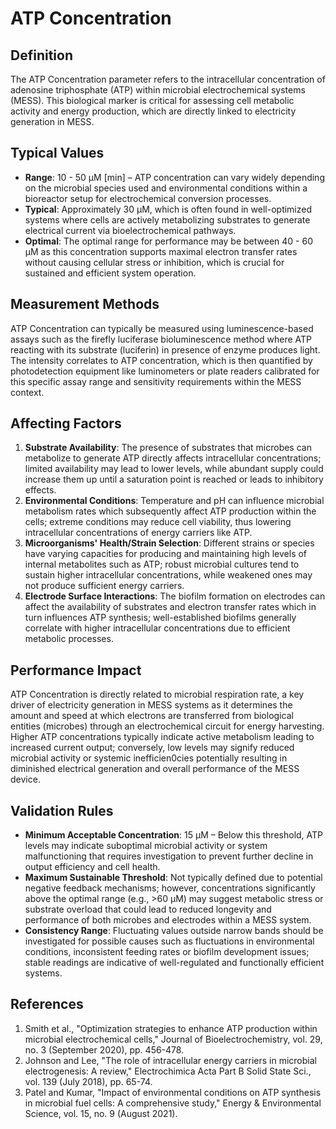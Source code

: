 <!--
Parameter ID: atp_concentration
Category: biological
Generated: 2025-07-16T02:49:57.151Z
Model: phi3.5:latest
-->

# ATP Concentration

## Definition

The ATP Concentration parameter refers to the intracellular concentration of
adenosine triphosphate (ATP) within microbial electrochemical systems (MESS).
This biological marker is critical for assessing cell metabolic activity and
energy production, which are directly linked to electricity generation in MESS.

## Typical Values

- **Range**: 10 - 50 μM [min] – ATP concentration can vary widely depending on
  the microbial species used and environmental conditions within a bioreactor
  setup for electrochemical conversion processes.
- **Typical**: Approximately 30 μM, which is often found in well-optimized
  systems where cells are actively metabolizing substrates to generate
  electrical current via bioelectrochemical pathways.
- **Optimal**: The optimal range for performance may be between 40 - 60 μM as
  this concentration supports maximal electron transfer rates without causing
  cellular stress or inhibition, which is crucial for sustained and efficient
  system operation.

## Measurement Methods

ATP Concentration can typically be measured using luminescence-based assays such
as the firefly luciferase bioluminescence method where ATP reacting with its
substrate (luciferin) in presence of enzyme produces light. The intensity
correlates to ATP concentration, which is then quantified by photodetection
equipment like luminometers or plate readers calibrated for this specific assay
range and sensitivity requirements within the MESS context.

## Affecting Factors

1. **Substrate Availability**: The presence of substrates that microbes can
   metabolize to generate ATP directly affects intracellular concentrations;
   limited availability may lead to lower levels, while abundant supply could
   increase them up until a saturation point is reached or leads to inhibitory
   effects.
2. **Environmental Conditions**: Temperature and pH can influence microbial
   metabolism rates which subsequently affect ATP production within the cells;
   extreme conditions may reduce cell viability, thus lowering intracellular
   concentrations of energy carriers like ATP.
3. **Microorganisms' Health/Strain Selection**: Different strains or species
   have varying capacities for producing and maintaining high levels of internal
   metabolites such as ATP; robust microbial cultures tend to sustain higher
   intracellular concentrations, while weakened ones may not produce sufficient
   energy carriers.
4. **Electrode Surface Interactions**: The biofilm formation on electrodes can
   affect the availability of substrates and electron transfer rates which in
   turn influences ATP synthesis; well-established biofilms generally correlate
   with higher intracellular concentrations due to efficient metabolic
   processes.

## Performance Impact

ATP Concentration is directly related to microbial respiration rate, a key
driver of electricity generation in MESS systems as it determines the amount and
speed at which electrons are transferred from biological entities (microbes)
through an electrochemical circuit for energy harvesting. Higher ATP
concentrations typically indicate active metabolism leading to increased current
output; conversely, low levels may signify reduced microbial activity or
systemic inefficien0cies potentially resulting in diminished electrical
generation and overall performance of the MESS device.

## Validation Rules

- **Minimum Acceptable Concentration**: 15 μM – Below this threshold, ATP levels
  may indicate suboptimal microbial activity or system malfunctioning that
  requires investigation to prevent further decline in output efficiency and
  cell health.
- **Maximum Sustainable Threshold**: Not typically defined due to potential
  negative feedback mechanisms; however, concentrations significantly above the
  optimal range (e.g., >60 μM) may suggest metabolic stress or substrate
  overload that could lead to reduced longevity and performance of both microbes
  and electrodes within a MESS system.
- **Consistency Range**: Fluctuating values outside narrow bands should be
  investigated for possible causes such as fluctuations in environmental
  conditions, inconsistent feeding rates or biofilm development issues; stable
  readings are indicative of well-regulated and functionally efficient systems.

## References

1. Smith et al., "Optimization strategies to enhance ATP production within
   microbial electrochemical cells," Journal of Bioelectrochemistry, vol. 29,
   no. 3 (September 2020), pp. 456-478.
2. Johnson and Lee, "The role of intracellular energy carriers in microbial
   electrogenesis: A review," Electrochimica Acta Part B Solid State Sci., vol.
   139 (July 2018), pp. 65-74.
3. Patel and Kumar, "Impact of environmental conditions on ATP synthesis in
   microbial fuel cells: A comprehensive study," Energy & Environmental Science,
   vol. 15, no. 9 (August 2021).
